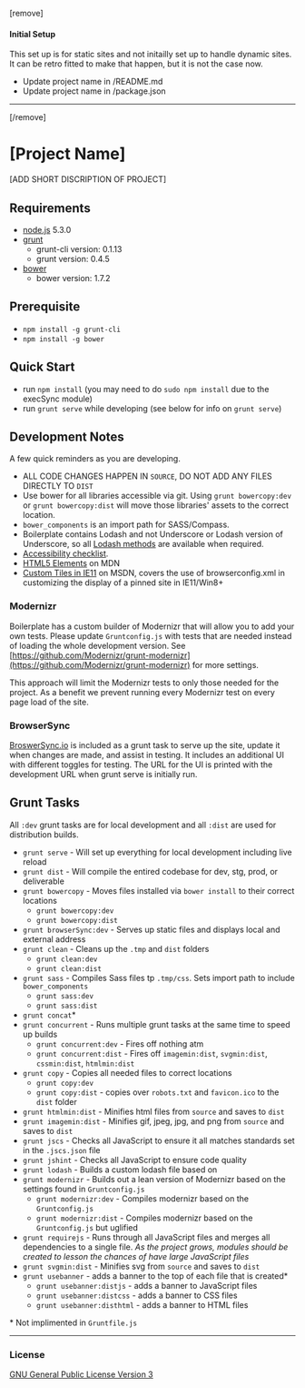[remove]

#### Initial Setup
This set up is for static sites and not initailly set up to handle dynamic sites.  It can be retro fitted to make that happen, but it is not the case now.

* Update project name in /README.md
* Update project name in /package.json

***
[/remove]

[Project Name]
===================

[ADD SHORT DISCRIPTION OF PROJECT]

## Requirements
* [node.js](http://nodejs.org/) 5.3.0
* [grunt](http://gruntjs.com)
    * grunt-cli version: 0.1.13
    * grunt version: 0.4.5
* [bower](http://bower.io/)
    * bower version: 1.7.2

## Prerequisite
 * `npm install -g grunt-cli`
 * `npm install -g bower`

## Quick Start
* run `npm install` (you may need to do `sudo npm install` due to the execSync module)
* run `grunt serve` while developing (see below for info on `grunt serve`)

## Development Notes

A few quick reminders as you are developing.

* ALL CODE CHANGES HAPPEN IN `SOURCE`, DO NOT ADD ANY FILES DIRECTLY TO `DIST`
* Use bower for all libraries accessible via git.  Using `grunt bowercopy:dev` or `grunt bowercopy:dist` will move those libraries' assets to the correct location.
* `bower_components` is an import path for SASS/Compass.
* Boilerplate contains Lodash and not Underscore or Lodash version of Underscore, so all [Lodash methods](http://lodash.com/docs) are available when required.
* [Accessibility checklist](http://a11yproject.com/checklist.html).
* [HTML5 Elements](https://developer.mozilla.org/en-US/docs/Web/Guide/HTML/HTML5/HTML5_element_list) on MDN
* [Custom Tiles in IE11](https://msdn.microsoft.com/en-us/library/ie/dn455106%28v=vs.85%29.aspx) on MSDN, covers the use of browserconfig.xml in customizing the display of a pinned site in IE11/Win8+

### Modernizr

Boilerplate has a custom builder of Modernizr that will allow you to add your own tests. Please update `Gruntconfig.js` with tests that are needed instead of loading the whole development version.  See [https://github.com/Modernizr/grunt-modernizr](https://github.com/Modernizr/grunt-modernizr) for more settings.

This approach will limit the Modernizr tests to only those needed for the project. As a benefit we prevent running every Modernizr test on every page load of the site.

### BrowserSync

[BroswerSync.io](http://www.browsersync.io/) is included as a grunt task to serve up the site, update it when changes are made, and assist in testing. It includes an additional UI with different toggles for testing. The URL for the UI is printed with the development URL when grunt serve is initially run.

## Grunt Tasks
All `:dev` grunt tasks are for local development and all `:dist` are used for distribution builds.

* `grunt serve` -  Will set up everything for local development including live reload
* `grunt dist` - Will compile the entired codebase for dev, stg, prod, or deliverable
* `grunt bowercopy` - Moves files installed via `bower install` to their correct locations
  * `grunt bowercopy:dev`
  * `grunt bowercopy:dist`
* `grunt browserSync:dev` - Serves up static files and displays local and external address
* `grunt clean` - Cleans up the `.tmp` and `dist` folders
  * `grunt clean:dev`
  * `grunt clean:dist`
* `grunt sass` - Compiles Sass files tp `.tmp/css`.  Sets import path to include `bower_components`
  * `grunt sass:dev`
  * `grunt sass:dist`
* `grunt concat`*
* `grunt concurrent` - Runs multiple grunt tasks at the same time to speed up builds
  * `grunt concurrent:dev` - Fires off nothing atm
  * `grunt concurrent:dist` - Fires off `imagemin:dist`, `svgmin:dist`, `cssmin:dist`, `htmlmin:dist`
* `grunt copy` - Copies all needed files to correct locations
  * `grunt copy:dev`
  * `grunt copy:dist` - copies over `robots.txt` and `favicon.ico` to the `dist` folder
* `grunt htmlmin:dist` - Minifies html files from `source` and saves to `dist`
* `grunt imagemin:dist` - Minifies gif, jpeg, jpg, and png from `source` and saves to `dist`
* `grunt jscs` - Checks all JavaScript to ensure it all matches standards set in the `.jscs.json` file
* `grunt jshint` - Checks all JavaScript to ensure code quality
* `grunt lodash` - Builds a custom lodash file based on 
* `grunt modernizr` - Builds out a lean version of Modernizr based on the settings found in `Gruntconfig.js`
  * `grunt modernizr:dev` - Compiles modernizr based on the `Gruntconfig.js`
  * `grunt modernizr:dist` - Compiles modernizr based on the `Gruntconfig.js` but uglified
* `grunt requirejs` - Runs through all JavaScript files and merges all dependencies to a single file.  *As the project grows, modules should be created to lesson the chances of have large JavaScript files*
* `grunt svgmin:dist` - Minifies svg from `source` and saves to `dist`
* `grunt usebanner` - adds a banner to the top of each file that is created*
  * `grunt usebanner:distjs` - adds a banner to JavaScript files
  * `grunt usebanner:distcss` - adds a banner to CSS files
  * `grunt usebanner:disthtml` - adds a banner to HTML files

\* Not implimented in `Gruntfile.js`
***

### License
[GNU General Public License Version 3](http://www.gnu.org/licenses/gpl.html)

